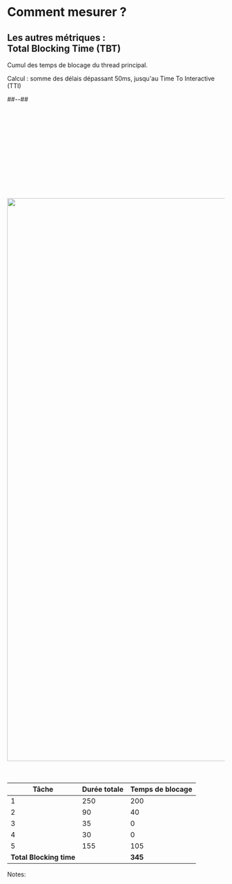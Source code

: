 <!-- .slide: class="two-column with-code " -->

# Comment mesurer ?

## Les autres métriques : <br/>Total Blocking Time (TBT)

Cumul des temps de blocage du thread principal.

Calcul : somme des délais dépassant 50ms, jusqu'au Time To Interactive (TTI)

##--##

<div style="margin-top: 220px">

<img src="./assets/images/04-interactivity/tbt.svg"  style="width: 1300px; height: auto; display: block; margin: auto; margin-bottom: 50px;"  />

<div style="font-size: 30px">

| Tâche                                | Durée totale | Temps de blocage     |
| ------------------------------------ | ------------ | -------------------- |
| 1                                    | 250          | 200                  |
| 2                                    | 90           | 40                   |
| 3                                    | 35           | 0                    |
| 4                                    | 30           | 0                    |
| 5                                    | 155          | 105                  |
| <strong>Total Blocking time</strong> |              | <strong>345</strong> |

</div>

</div>

Notes:
